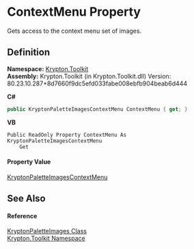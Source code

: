 # ContextMenu Property


Gets access to the context menu set of images.



## Definition
**Namespace:** <a href="79d2eac2-21f4-54ff-7552-b20c33c30600.md">Krypton.Toolkit</a>  
**Assembly:** Krypton.Toolkit (in Krypton.Toolkit.dll) Version: 80.23.10.287+8d7660f9dc5efd033fabe008ebfb904beab6d444

**C#**
``` C#
public KryptonPaletteImagesContextMenu ContextMenu { get; }
```
**VB**
``` VB
Public ReadOnly Property ContextMenu As KryptonPaletteImagesContextMenu
	Get
```



#### Property Value
<a href="d5fb2146-8269-29cc-dc01-c2ebdaeb07b1.md">KryptonPaletteImagesContextMenu</a>

## See Also


#### Reference
<a href="81ba49cf-9c2e-4aee-d9b8-8dda4b14fffa.md">KryptonPaletteImages Class</a>  
<a href="79d2eac2-21f4-54ff-7552-b20c33c30600.md">Krypton.Toolkit Namespace</a>  
